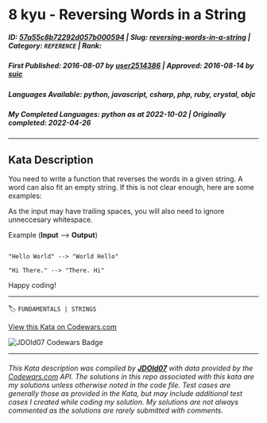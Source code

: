 # 8 kyu - Reversing Words in a String

##### **ID**: [57a55c8b72292d057b000594](https://www.codewars.com/kata/57a55c8b72292d057b000594) | **Slug**: [reversing-words-in-a-string](https://www.codewars.com/kata/57a55c8b72292d057b000594) | **Category**: `REFERENCE` | **Rank**: <span style="color:white">8 kyu</span>

##### **First Published**: 2016-08-07 ***by*** [user2514386](https://www.codewars.com/users/user2514386) | **Approved**: 2016-08-14 ***by*** [suic](https://www.codewars.com/users/suic)

##### **Languages Available**: python, javascript, csharp, php, ruby, crystal, objc

##### **My Completed Languages**: python ***as at*** 2022-10-02 | **Originally completed**: 2022-04-26

---

## Kata Description


You need to write a function that reverses the words in a given string. A word can also fit an empty string. If this is not clear enough, here are some examples:



As the input may have trailing spaces, you will also need to ignore unneccesary whitespace.



Example (**Input** --> **Output**)



```

"Hello World" --> "World Hello"

"Hi There." --> "There. Hi"

```



Happy coding!



---


🏷 `FUNDAMENTALS | STRINGS`


[View this Kata on Codewars.com](https://www.codewars.com/kata/57a55c8b72292d057b000594)

![](https://www.codewars.com/users/jdold07/badges/large "JDOld07 Codewars Badge")

---

###### *This Kata description was compiled by [**JDOld07**](https://tpstech.dev) with data provided by the [Codewars.com](https://www.codewars.com) API.  The solutions in this repo associated with this kata are my solutions unless otherwise noted in the code file.  Test cases are generally those as provided in the Kata, but may include additional test cases I created while coding my solution.  My solutions are not always commented as the solutions are rarely submitted with comments.*
